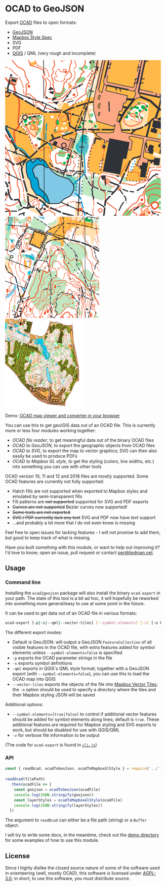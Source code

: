OCAD to GeoJSON
===============

Export [OCAD](https://www.ocad.com/) files to open formats:

* [GeoJSON](http://geojson.org/)
* [Mapbox Style Spec](https://www.mapbox.com/mapbox-gl-js/style-spec/)
* SVG
* PDF
* [QGIS](https://qgis.org/en/site/) / QML (very rough and incomplete)

![Example Map Output](example-map-2.png)
![Example Map Output](example-map-3.png)
![Example Map Output](example-map.png)

Demo: [OCAD map viewer and converter in your browser](https://www.liedman.net/ocad2geojson/)

You can use this to get geo/GIS data out of an OCAD file. This is currently more or less four modules
working together:

* _OCAD file reader_, to get meaningful data out of the binary OCAD files
* _OCAD to GeoJSON_, to export the geographic objects from OCAD files
* _OCAD to SVG_, to export the map to vector graphics; SVG can then also easily be used to produce PDFs 
* _OCAD to Mapbox GL style_, to get the styling (colors, line widths, etc.) into something you can
  use with other tools

OCAD version 10, 11 and 12 and 2018 files are mostly supported. Some OCAD features are currently not fully supported:

* Hatch fills are not supported when exported to Mapbox styles and emulated by semi-transparent fills
* Fill patterns are ~~not supported~~ supported for SVG and PDF exports
* ~~Curves are not supported~~ Bezier curves now supported!
* ~~Some texts are not exported~~
* ~~SVG / PDF currently lack any text~~ SVG and PDF now have text support
* ...and probably a lot more that I do not even know is missing

Feel free to open issues for lacking features - I will not promise to add them, but good to keep track of what is missing.

Have you built something with this module, or want to help out improving it? I'd love to know; open an issue, pull request or contact [per@liedman.net](mailto:per@liedman.net).

## Usage

### Command line

Installing the `ocad2geojson` package will also install the binary `ocad-export` in
your path. The state of this tool is a bit ad hoc, it will hopefully be reworked
into something more general/easy to use at some point in the future.

It can be used to get data out of an OCAD file in various formats:

```sh
ocad-export [-p|-s|--qml|--vector-tiles] [--symbol-elements] [-v] [-o PATH] OCAD_FILE_PATH
```

The different export modes:

* Default is GeoJSON: will output a GeoJSON `FeatureCollection` of all visible
features in the OCAD file, with extra features added for symbol elements unless
`--symbol-elements=false` is specified
* `-p` exports the OCAD parameter strings in the file
* `-s` exports symbol definitions
* `-qml` exports in QGIS's QML style format; together with a GeoJSON export (with `--symbol-elements=false`), you can use this to load the OCAD map into QGIS
* `--vector-tiles` exports the objects of the file into [Mapbox Vector Tiles](https://docs.mapbox.com/vector-tiles/specification/); the `-o` option should be used to specify a *directory* where the tiles and their Mapbox styling JSON will be saved

Additional options:

* `--symbol-elements=[true|false]` to control if additional vector features should
be added for symbol elements along lines; default is `true`. These additional features are required for Mapbox styling and SVG exports to work, but should be disabled for use with QGIS/QML
* `-v` for verbose file information to be output

(The code for `ocad-export` is found in [`cli.js`]())
### API

```js
const { readOcad, ocadToGeoJson, ocadToMapboxGlStyle } = require('../')

readOcad(filePath)
  .then(ocadFile => {
    const geojson = ocadToGeoJson(ocadFile)
    console.log(JSON.stringify(geojson))
    const layerStyles = ocadToMapboxGlStyle(ocadFile)
    console.log(JSON.stringify(layerStyles))
  })
```

The argument to `readOcad` can either be a file path (string) or a `Buffer` object.

I will try to write some docs, in the meantime, check out the [demo directory](demo) for some examples of how to use this module.


## License

Since I highly dislike the closed source nature of some of the software used in orienteering (well, mostly OCAD),
this software is licensed under [AGPL-3.0](LICENSE); in short, to use this software, you must distribute source.
